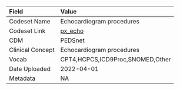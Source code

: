 |Field            |Value                            |
|:----------------|:--------------------------------|
|Codeset Name     |Echocardiogram procedures        |
|Codeset Link     |[px_echo](https://github.com/PEDSnet/Variable-Dictionary/blob/main/procedures/px_echo.csv)|
|CDM              |PEDSnet                          |
|Clinical Concept |Echocardiogram procedures        |
|Vocab            |CPT4,HCPCS,ICD9Proc,SNOMED,Other |
|Date Uploaded    |2022-04-01                       |
|Metadata         |NA                               |
